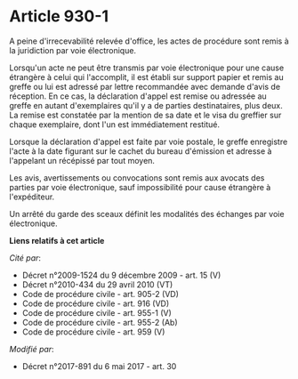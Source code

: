 # Article 930-1

A peine d'irrecevabilité relevée d'office, les actes de procédure sont remis à la juridiction par voie électronique.

Lorsqu'un acte ne peut être transmis par voie électronique pour une cause étrangère à celui qui l'accomplit, il est établi
sur support papier et remis au greffe ou lui est adressé par lettre recommandée avec demande d'avis de réception. En ce cas,
la déclaration d'appel est remise ou adressée au greffe en autant d'exemplaires qu'il y a de parties destinataires, plus
deux. La remise est constatée par la mention de sa date et le visa du greffier sur chaque exemplaire, dont l'un est
immédiatement restitué.

Lorsque la déclaration d'appel est faite par voie postale, le greffe enregistre l'acte à la date figurant sur le cachet du
bureau d'émission et adresse à l'appelant un récépissé par tout moyen.

Les avis, avertissements ou convocations sont remis aux avocats des parties par voie électronique, sauf impossibilité pour
cause étrangère à l'expéditeur.

Un arrêté du garde des sceaux définit les modalités des échanges par voie électronique.

**Liens relatifs à cet article**

_Cité par_:

  - Décret n°2009-1524 du 9 décembre 2009 - art. 15 (V)
  - Décret n°2010-434 du 29 avril 2010 (VT)
  - Code de procédure civile - art. 905-2 (VD)
  - Code de procédure civile - art. 916 (VD)
  - Code de procédure civile - art. 955-1 (V)
  - Code de procédure civile - art. 955-2 (Ab)
  - Code de procédure civile - art. 959 (V)

_Modifié par_:

  - Décret n°2017-891 du 6 mai 2017 - art. 30
